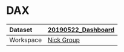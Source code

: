 



# DAX

|Dataset|[20190522_Dashboard](./../20190522_Dashboard.md)|
| :--- | :--- |
|Workspace|[Nick Group](../../Workspaces/Nick-Group.md)|
